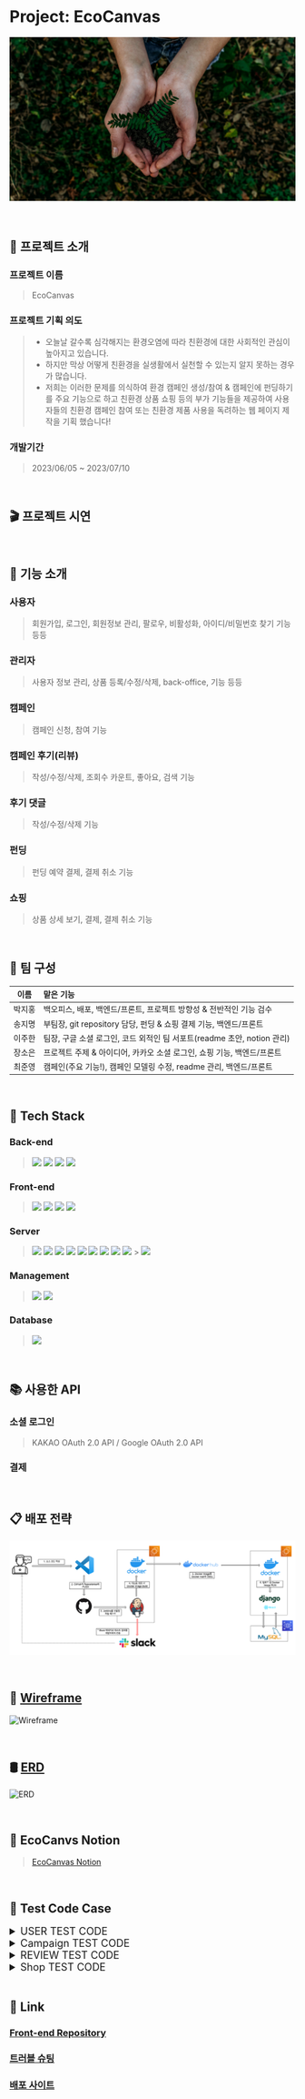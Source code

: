 # Project: EcoCanvas

![EcoCanvas](./readme_img/EcoCanvas_bgimg.jpg)

<br>

## 🎉 프로젝트 소개

### 프로젝트 이름

> EcoCanvas

### 프로젝트 기획 의도

> - 오늘날 갈수록 심각해지는 환경오염에 따라 친환경에 대한 사회적인 관심이 높아지고 있습니다.
> - 하지만 막상 어떻게 친환경을 실생활에서 실천할 수 있는지 알지 못하는 경우가 많습니다.
> - 저희는 이러한 문제를 의식하여 환경 캠페인 생성/참여 & 캠페인에 펀딩하기를 주요 기능으로 하고 친환경 상품 쇼핑 등의 부가 기능들을 제공하여 사용자들의 친환경 캠페인 참여 또는 친환경 제품 사용을 독려하는 웹 페이지 제작을 기획 했습니다!

### 개발기간

> 2023/06/05 ~ 2023/07/10

<br>

## 🎬 프로젝트 시연

<!-- [![프로젝트 시연 영상](EcoCanvas_bgimg.jpg)]()  -->

<br>

## 📜 기능 소개

### 사용자

> 회원가입, 로그인, 회원정보 관리, 팔로우, 비활성화, 아이디/비밀번호 찾기 기능 등등

### 관리자

> 사용자 정보 관리, 상품 등록/수정/삭제, back-office, 기능 등등

### 캠페인

> 캠페인 신청, 참여 기능

### 캠페인 후기(리뷰)

> 작성/수정/삭제, 조회수 카운트, 좋아요, 검색 기능

### 후기 댓글

> 작성/수정/삭제 기능

### 펀딩

> 펀딩 예약 결제, 결제 취소 기능

### 쇼핑

> 상품 상세 보기, 결제, 결제 취소 기능

<br>

## 🔨 팀 구성

|  이름  | 맡은 기능                                                               |
| :----: | :---------------------------------------------------------------------- |
| 박지홍 | 백오피스, 배포, 백엔드/프론트, 프로젝트 방향성 & 전반적인 기능 검수     |
| 송지명 | 부팀장, git repository 담당, 펀딩 & 쇼핑 결제 기능, 백엔드/프론트       |
| 이주한 | 팀장, 구글 소셜 로그인, 코드 외적인 팀 서포트(readme 초안, notion 관리) |
| 장소은 | 프로젝트 주제 & 아이디어, 카카오 소셜 로그인, 쇼핑 기능, 백엔드/프론트  |
| 최준영 | 캠페인(주요 기능!), 캠페인 모델링 수정, readme 관리, 백엔드/프론트      |

<br>

## 🔧 Tech Stack

### Back-end

> <img src="https://img.shields.io/badge/python 3.10.8-3776AB?style=for-the-badge&logo=python&logoColor=white"> <img src="https://img.shields.io/badge/django 4.2.1-092E20?style=for-the-badge&logo=django&logoColor=white"> <img src="https://img.shields.io/badge/django rest framework 3.14.0-092E20?style=for-the-badge&logo=django&logoColor=white"> <img src="https://img.shields.io/badge/celery 5.2.7-2BB530?style=for-the-badge&logo=celery&logoColor=white">

### Front-end

> <img src="https://img.shields.io/badge/html 5-E34F26?style=for-the-badge&logo=html5&logoColor=white"> <img src="https://img.shields.io/badge/css 3-1572B6?style=for-the-badge&logo=css3&logoColor=white"> <img src="https://img.shields.io/badge/javascript-F7DF1E?style=for-the-badge&logo=javascript&logoColor=white"> <img src="https://img.shields.io/badge/react-61DAFB?style=for-the-badge&logo=react&logoColor=white">

### Server

> <img src="https://img.shields.io/badge/AMAZON EC2-FFE900?style=for-the-badge&logo=amazon&logoColor=black"> <img src="https://img.shields.io/badge/AMAZON S3-569A31?style=for-the-badge&logo=amazons3&logoColor=black"> <img src="https://img.shields.io/badge/DOCKER 20.10.12-3D97FF?style=for-the-badge&logo=docker&logoColor=white"> <img src="https://img.shields.io/badge/DOCKER COMPOSE 2.11.2-3D97FF?style=for-the-badge&logo=docker&logoColor=white"> <img src="https://img.shields.io/badge/GUNICORN-2BB530?style=for-the-badge&logo=gunicorn&logoColor=white"> <img src="https://img.shields.io/badge/NGINX 1.23.2 -2F9624?style=for-the-badge&logo=nginx&logoColor=white"> <img src="https://img.shields.io/badge/daphne-303030?style=for-the-badge&logo=daphne&logoColor=white"> <img src="https://img.shields.io/badge/redis 7.0.7-FF1F1F?style=for-the-badge&logo=redis&logoColor=white"> <img src="https://img.shields.io/badge/jenkins -D24939?style=for-the-badge&logo=jenkins&logoColor=white"> > <img src="https://img.shields.io/badge/amazon rds -527FFF?style=for-the-badge&logo=amazonrds&logoColor=white">

### Management

> <img src="https://img.shields.io/badge/github-181717?style=for-the-badge&logo=github&logoColor=white"> <img src="https://img.shields.io/badge/git-F05032?style=for-the-badge&logo=git&logoColor=white">

### Database

> <img src="https://img.shields.io/badge/mysql -4479A1?style=for-the-badge&logo=mysql&logoColor=white">

<br>

## 📚 사용한 API

### 소셜 로그인

> KAKAO OAuth 2.0 API / Google OAuth 2.0 API

### 결제

>

<br>

## 📋 배포 전략

![배포 전략](./readme_img/%EB%B0%B0%ED%8F%AC%20%EC%A0%84%EB%9E%B5.png)

<br>

## 🎨 [Wireframe](https://www.figma.com/file/Jh0ZRKqUuXPomqyxCVQMzr/Untitled?type=design&node-id=0-1&t=kZSkorEHGW2sxhpQ-0)

![Wireframe]()

<br>

## 🛢 [ERD](https://www.erdcloud.com/d/rcy9tc32bPmgHN6gn)

![ERD]()

<br>

## 📜 EcoCanvs Notion

> [EcoCanvas Notion](https://bedecked-block-34c.notion.site/EcoCanvas-S-A-Starting-Assignments-19d4c100c18a408b8eb647d7201828d0?pvs=4)

<br>

## 🧪 Test Code Case

<details>
<summary style="font-size: 18px;">USER TEST CODE</summary>
<div markdown="1">

## 회원가입

## 회원정보 수정/비활성화

## 로그인

## 로그아웃

## 토큰 유효 확인

## 비밀번호 변경

## 비밀번호 찾기

</div>
</details>

<details>
<summary style="font-size: 18px;">Campaign TEST CODE</summary>
<div markdown="2">

</div>
</details>

<details>
<summary style="font-size: 18px;">REVIEW TEST CODE</summary>
<div markdown="3">

</div>
</details>

<details>
<summary style="font-size: 18px;">Shop TEST CODE</summary>
<div markdown="4">

</div>
</details>

<br>

## 🔗 Link

### [Front-end Repository](https://github.com/Songjimyung/EcoCanvas-Frontend)

### [트러블 슈팅](https://bedecked-block-34c.notion.site/Error-log-9bf480bc93e74b5e86c9d670f3bc5005?pvs=4)

### [배포 사이트]()
